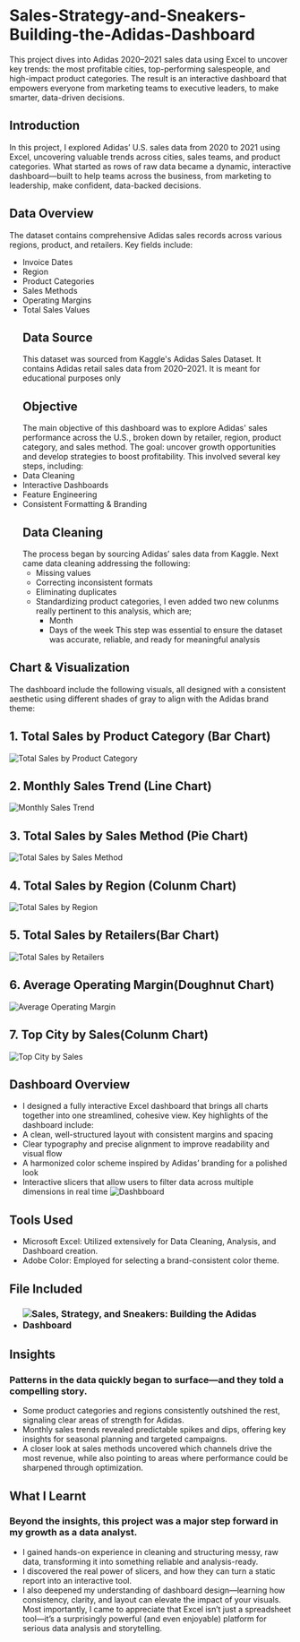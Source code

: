# Sales-Strategy-and-Sneakers-Building-the-Adidas-Dashboard
This project dives into Adidas 2020–2021 sales data using Excel to uncover key trends: the most profitable cities, top-performing salespeople, and high-impact product categories. The result is an interactive dashboard that empowers everyone from marketing teams to executive leaders, to make smarter, data-driven decisions.
## Introduction
In this project, I explored Adidas’ U.S. sales data from 2020 to 2021 using Excel, uncovering valuable trends across cities, sales teams, and product categories.
What started as rows of raw data became a dynamic, interactive dashboard—built to help teams across the business, from marketing to leadership, make confident, data-backed decisions.
## Data Overview
The dataset contains comprehensive Adidas sales records across various regions, product, and retailers. Key fields include:
- Invoice Dates
- Region
- Product Categories
- Sales Methods
- Operating Margins
- Total Sales Values
  ## Data Source
  This dataset was sourced from Kaggle's Adidas Sales Dataset. It contains Adidas retail sales data from 2020–2021. It is meant for educational purposes only
  ## Objective
  The main objective of this dashboard was to explore Adidas' sales performance across the U.S., broken down by retailer, region, product category, and sales method. The goal: uncover growth opportunities and develop strategies to boost profitability. This involved several key steps, including:
- Data Cleaning
- Interactive Dashboards
- Feature Engineering
- Consistent Formatting & Branding
  ## Data Cleaning
  The process began by sourcing Adidas’ sales data from Kaggle. Next came data cleaning addressing the following:
  - Missing values
  - Correcting inconsistent formats
  - Eliminating duplicates
  - Standardizing product categories, I even added two new colunms really pertinent to this analysis, which are;
    - Month
    - Days of the week
  This step was essential to ensure the dataset was accurate, reliable, and ready for meaningful analysis
## Chart & Visualization
The dashboard include the following visuals, all designed with a consistent aesthetic using different shades of gray to align with the Adidas brand theme:
## 1. Total Sales by Product Category (Bar Chart)
![Total Sales by Product Category](https://github.com/uplahjoseph/Sales-Strategy-and-Sneakers-Building-the-Adidas-Dashboard/blob/main/Total%20Sales%20by%20Product.png)
## 2. Monthly Sales Trend (Line Chart)
![Monthly Sales Trend](https://github.com/uplahjoseph/Sales-Strategy-and-Sneakers-Building-the-Adidas-Dashboard/blob/main/Monthly%20Sales%20Trend.png)
## 3. Total Sales by Sales Method (Pie Chart)
![Total Sales by Sales Method](https://github.com/uplahjoseph/Sales-Strategy-and-Sneakers-Building-the-Adidas-Dashboard/blob/main/Total%20Sales%20by%20Sales%20Method.png)
## 4. Total Sales by Region (Colunm Chart)
![Total Sales by Region](https://github.com/uplahjoseph/Sales-Strategy-and-Sneakers-Building-the-Adidas-Dashboard/blob/main/Total%20Sales%20by%20Region.png)
## 5. Total Sales by Retailers(Bar Chart)
![Total Sales by Retailers](https://github.com/uplahjoseph/Sales-Strategy-and-Sneakers-Building-the-Adidas-Dashboard/blob/main/Sales%20by%20Retailers.png)
## 6. Average Operating Margin(Doughnut Chart)
![Average Operating Margin](https://github.com/uplahjoseph/Sales-Strategy-and-Sneakers-Building-the-Adidas-Dashboard/blob/main/Average%20Operating%20Margin.png)
## 7. Top City by Sales(Colunm Chart)
![Top City by Sales](https://github.com/uplahjoseph/Sales-Strategy-and-Sneakers-Building-the-Adidas-Dashboard/blob/main/Sales%20by%20Top%20City.png)
## Dashboard Overview
- I designed a fully interactive Excel dashboard that brings all charts together into one streamlined, cohesive view. Key highlights of the dashboard include:
- A clean, well-structured layout with consistent margins and spacing
- Clear typography and precise alignment to improve readability and visual flow
- A harmonized color scheme inspired by Adidas’ branding for a polished look
- Interactive slicers that allow users to filter data across multiple dimensions in real time
![Dashbboard](https://github.com/uplahjoseph/Sales-Strategy-and-Sneakers-Building-the-Adidas-Dashboard/blob/main/Screenshot%20(3).png)
## Tools Used
- Microsoft Excel: Utilized extensively for Data Cleaning, Analysis, and Dashboard creation.
- Adobe Color: Employed for selecting a brand-consistent color theme. 
## File Included 
- ### ![Sales, Strategy, and Sneakers: Building the Adidas Dashboard](https://medium.com/@uplahjoseph/sales-strategy-and-sneakers-building-the-adidas-dashboard-66a64a8496ae)
## Insights 
### Patterns in the data quickly began to surface—and they told a compelling story.
- Some product categories and regions consistently outshined the rest, signaling clear areas of strength for Adidas.
- Monthly sales trends revealed predictable spikes and dips, offering key insights for seasonal planning and targeted campaigns.
- A closer look at sales methods uncovered which channels drive the most revenue, while also pointing to areas where performance could be sharpened through optimization.
## What I Learnt 
### Beyond the insights, this project was a major step forward in my growth as a data analyst.
- I gained hands-on experience in cleaning and structuring messy, raw data, transforming it into something reliable and analysis-ready.
- I discovered the real power of slicers, and how they can turn a static report into an interactive tool.
- I also deepened my understanding of dashboard design—learning how consistency, clarity, and layout can elevate the impact of your visuals. Most importantly, I came to appreciate that Excel isn’t just a spreadsheet tool—it’s a surprisingly powerful (and even enjoyable) platform for serious data analysis and storytelling.

